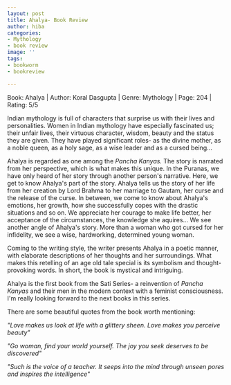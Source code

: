 ```yaml
---
layout: post
title: Ahalya- Book Review
author: hiba
categories:
- Mythology
- book review
image: ''
tags:
- bookworm
- bookreview

---
```

Book: Ahalya | Author: Koral Dasgupta | Genre: Mythology | Page: 204 | Rating: 5/5

Indian mythology is full of characters that surprise us with their lives and personalities. Women in Indian mythology have especially fascinated us; their unfair lives, their virtuous character, wisdom, beauty and the status they are given. They have played significant roles- as the divine mother, as a noble queen, as a holy sage, as a wise leader and as a cursed being...

Ahalya is regarded as one among the _Pancha Kanyas._ The story is narrated from her perspective, which is what makes this unique. In the Puranas, we have only heard of her story through another person's narrative. Here, we get to know Ahalya's part of the story. Ahalya tells us the story of her life from her creation by Lord Brahma to her marriage to Gautam, her curse and the release of the curse. In between, we come to know about Ahalya's emotions, her growth, how she successfully copes with the drastic situations and so on. We appreciate her courage to make life better, her acceptance of the circumstances, the knowledge she aquires... We see another angle of Ahalya's story. More than a woman who got cursed for her infidelity, we see a wise, hardworking, determined young woman.

Coming to the writing style, the writer presents Ahalya in a poetic manner, with elaborate descriptions of her thoughts and her surroundings. What makes this retelling of an age old tale special is its symbolism and thought-provoking words. In short, the book is mystical and intriguing. 

Ahalya is the first book from the Sati Series- a reinvention of _Pancha Kanyas_ and their men in the modern context with a feminist consciousness. I'm really looking forward to the next books in this series.

There are some beautiful quotes from the book worth mentioning:

_"Love makes us look at life with a glittery sheen. Love makes you perceive beauty"_

_"Go woman, find your world yourself. The joy you seek deserves to be discovered"_

_"Such is the voice of a teacher. It seeps into the mind through unseen pores and inspires the intelligence"_ 